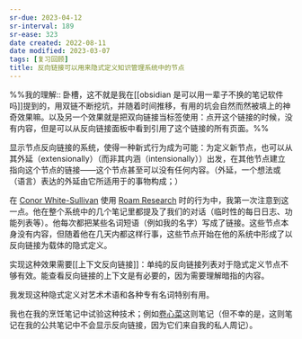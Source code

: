 ```yaml
---
sr-due: 2023-04-12
sr-interval: 189
sr-ease: 323
date created: 2022-08-11
date modified: 2023-03-07
tags: [复习回顾]
title: 反向链接可以用来隐式定义知识管理系统中的节点
---
```


%%我的理解:: 卧槽，这不就是我在[[obsidian 是可以用一辈子不换的笔记软件吗]]提到的，用双链不断挖坑，并随着时间推移，有用的坑会自然而然被填上的神奇效果嘛。以及另一个效果就是把双向链接当标签使用：点开这个链接的时候，没有内容，但是可以从反向链接面板中看到引用了这个链接的所有页面。%%

显示节点反向链接的系统，使得一种新式行为成为可能：为定义新节点，也可以从其外延（extensionally）（而非其内涵（intensionally））出发，在其他节点建立指向这个节点的链接——这个节点甚至可以没有任何内容。（外延，一个想法或（语言）表达的外延由它所适用于的事物构成；）

在 [Conor White-Sullivan](https://notes.andymatuschak.org/z3hcvhBFAzMhx2yZxK6LQDpVwEszMUxXCwqqM) 使用 [Roam Research](https://notes.andymatuschak.org/z8PkzLcXuVG5xYF7sfUFhwF26WK2A2zCp8nAD) 时的行为中，我第一次注意到这一点。他在整个系统中的几个笔记里都提及了我们的对话（临时性的每日日志、功能列表等）。他每次都把某些名词短语（例如我的名字）写成了链接。这些节点本身没有内容，但随着他在几天内都这样行事，这些节点开始在他的系统中形成了以反向链接为载体的隐式定义。

实现这种效果需要[[上下文反向链接]]：单纯的反向链接列表对于隐式定义节点不够有效。能查看反向链接的上下文是有必要的，因为需要理解暗指的内容。

我发现这种隐式定义对艺术术语和各种专有名词特别有用。

我也在我的烹饪笔记中试验这种技术；例如[卷心菜](https://notes.andymatuschak.org/z75Yapt9EtJQ3YMWiYhnw3bzAKh4b68EHw5K9)这则笔记（但不幸的是，这则笔记在我的公共笔记中不会显示反向链接，因为它们来自我的私人周记）。
